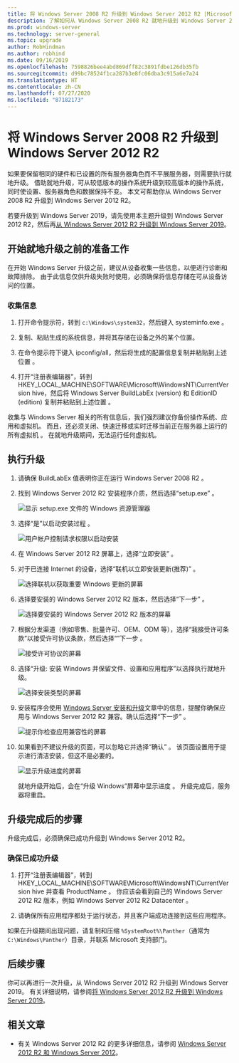 ```yaml
---
title: 将 Windows Server 2008 R2 升级到 Windows Server 2012 R2 |Microsoft Docs
description: 了解如何从 Windows Server 2008 R2 就地升级到 Windows Server 2012 R2。
ms.prod: windows-server
ms.technology: server-general
ms.topic: upgrade
author: RobHindman
ms.author: robhind
ms.date: 09/16/2019
ms.openlocfilehash: 7598826bee4abd869dff82c3891fdbe126db35fb
ms.sourcegitcommit: d99bc78524f1ca287b3e8fc06dba3c915a6e7a24
ms.translationtype: HT
ms.contentlocale: zh-CN
ms.lasthandoff: 07/27/2020
ms.locfileid: "87182173"
---
```

# <a name="upgrade-windows-server-2008-r2-to-windows-server-2012-r2"></a>将 Windows Server 2008 R2 升级到 Windows Server 2012 R2

如果要保留相同的硬件和已设置的所有服务器角色而不平展服务器，则需要执行就地升级。 借助就地升级，可从较低版本的操作系统升级到较高版本的操作系统，同时使设置、服务器角色和数据保持不变。 本文可帮助你从 Windows Server 2008 R2 升级到 Windows Server 2012 R2。

若要升级到 Windows Server 2019，请先使用本主题升级到 Windows Server 2012 R2，然后再[从 Windows Server 2012 R2 升级到 Windows Server 2019](upgrade-2012r2-to-2019.md)。

## <a name="before-you-begin-your-in-place-upgrade"></a>开始就地升级之前的准备工作

在开始 Windows Server 升级之前，建议从设备收集一些信息，以便进行诊断和故障排除。 由于此信息仅供升级失败时使用，必须确保将信息存储在可从设备访问的位置。

### <a name="to-collect-your-info"></a>收集信息

1. 打开命令提示符，转到 `c:\Windows\system32`，然后键入 systeminfo.exe  。

2. 复制、粘贴生成的系统信息，并将其存储在设备之外的某个位置。

3. 在命令提示符下键入 ipconfig/all，然后将生成的配置信息复制并粘贴到上述位置  。

4. 打开“注册表编辑器”，转到 HKEY_LOCAL_MACHINE\SOFTWARE\Microsoft\WindowsNT\CurrentVersion hive，然后将 Windows Server BuildLabEx (version) 和 EditionID (edition) 复制并粘贴到上述位置   。

收集与 Windows Server 相关的所有信息后，我们强烈建议你备份操作系统、应用和虚拟机。 而且，还必须关闭、快速迁移或实时迁移当前正在服务器上运行的所有虚拟机    。 在就地升级期间，无法运行任何虚拟机。

## <a name="to-perform-the-upgrade"></a>执行升级

1. 请确保 BuildLabEx 值表明你正在运行 Windows Server 2008 R2  。

2. 找到 Windows Server 2012 R2 安装程序介质，然后选择“setup.exe”  。

    ![显示 setup.exe 文件的 Windows 资源管理器](media/upgrade-2008r2-2012r2/setup-2012r2.png)

3. 选择“是”以启动安装过程  。

    ![用户帐户控制请求权限以启动安装](media/upgrade-2008r2-2012r2/start-setup-uac-box.png)

4. 在 Windows Server 2012 R2 屏幕上，选择“立即安装”  。

5. 对于已连接 Internet 的设备，选择“联机以立即安装更新(推荐)”  。

    ![选择联机以获取重要 Windows 更新的屏幕](media/upgrade-2008r2-2012r2/imp-updates-win-setup.png)

6. 选择要安装的 Windows Server 2012 R2 版本，然后选择“下一步”  。

    ![选择要安装的 Windows Server 2012 R2 版本的屏幕](media/upgrade-2008r2-2012r2/select-os-edition.png)

7. 根据分发渠道（例如零售、批量许可、OEM、ODM 等），选择“我接受许可条款”以接受许可协议条款，然后选择“”下一步   。

    ![接受许可协议的屏幕](media/upgrade-2008r2-2012r2/license-terms.png)

8. 选择“升级:  安装 Windows 并保留文件、设置和应用程序”以选择执行就地升级。

    ![选择安装类型的屏幕](media/upgrade-2008r2-2012r2/choose-install-upgrade.png)

9. 安装程序会使用 [Windows Server 安装和升级](https://docs.microsoft.com/windows-server/get-started/installation-and-upgrade)文章中的信息，提醒你确保应用与 Windows Server 2012 R2 兼容。确认后选择“下一步”  。

    ![提示你检查应用兼容性的屏幕](media/upgrade-2008r2-2012r2/compatibility-report.png)

10. 如果看到不建议升级的页面，可以忽略它并选择“确认”  。 该页面设置用于提示进行清洁安装，但这不是必要的。

    ![显示升级进度的屏幕](media/upgrade-2008r2-2012r2/upgrading-windows-with-progress.png)

    就地升级开始后，会在“升级 Windows”屏幕中显示进度  。 升级完成后，服务器将重启。

## <a name="after-your-upgrade-is-done"></a>升级完成后的步骤

升级完成后，必须确保已成功升级到 Windows Server 2012 R2。

### <a name="to-make-sure-your-upgrade-was-successful"></a>确保已成功升级

1. 打开“注册表编辑器”，转到 HKEY_LOCAL_MACHINE\SOFTWARE\Microsoft\WindowsNT\CurrentVersion hive 并查看 ProductName  。 你应该会看到自己的 Windows Server 2012 R2 版本，例如 Windows Server 2012 R2 Datacenter  。

2. 请确保所有应用程序都处于运行状态，并且客户端成功连接到这些应用程序。

如果在升级期间出现问题，请复制和压缩 `%SystemRoot%\Panther`（通常为 `C:\Windows\Panther`）目录，并联系 Microsoft 支持部门。

## <a name="next-steps"></a>后续步骤

你可以再进行一次升级，从 Windows Server 2012 R2 升级到 Windows Server 2019。 有关详细说明，请参阅[将 Windows Server 2012 R2 升级到 Windows Server 2019](upgrade-2012r2-to-2019.md)。

## <a name="related-articles"></a>相关文章

- 有关 Windows Server 2012 R2 的更多详细信息，请参阅 [Windows Server 2012 R2 和 Windows Server 2012](/previous-versions/windows/it-pro/windows-server-2012-R2-and-2012/hh801901(v=ws.11))。
